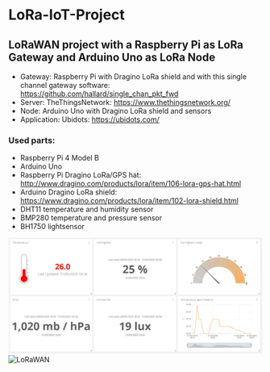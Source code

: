 # LoRa-IoT-Project

## LoRaWAN project with a Raspberry Pi as LoRa Gateway and Arduino Uno as LoRa Node

- Gateway: Raspberry Pi with Dragino LoRa shield and with this single channel gateway software: https://github.com/hallard/single_chan_pkt_fwd
- Server: TheThingsNetwork: https://www.thethingsnetwork.org/
- Node: Arduino Uno with Dragino LoRa shield and sensors
- Application: Ubidots: https://ubidots.com/

### Used parts:
- Raspberry Pi 4 Model B
- Arduino Uno
- Raspberry Pi Dragino LoRa/GPS hat: http://www.dragino.com/products/lora/item/106-lora-gps-hat.html
- Arduino Dragino LoRa shield: https://www.dragino.com/products/lora/item/102-lora-shield.html
- DHT11 temperature and humidity sensor
- BMP280 temperature and pressure sensor
- BH1750 lightsensor

![Ubidots Dashboard](https://github.com/DriesDebouver/LoRa-IoT-Project/blob/main/Ubidots%20Dashboard.JPG)
![LoRaWAN](https://www.thethingsnetwork.org/docs/lorawan/icon.png)
